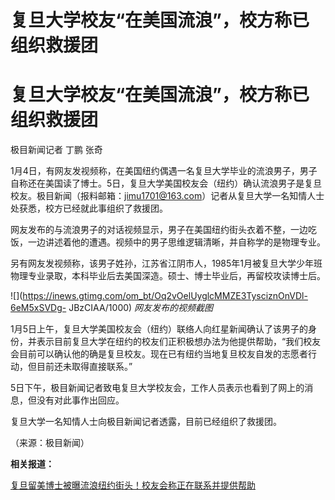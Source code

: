 # 复旦大学校友“在美国流浪”，校方称已组织救援团

# 复旦大学校友“在美国流浪”，校方称已组织救援团

极目新闻记者 丁鹏 张奇

1月4日，有网友发视频称，在美国纽约偶遇一名复旦大学毕业的流浪男子，男子自称还在美国读了博士。5日，复旦大学美国校友会（纽约）确认流浪男子是复旦校友。极目新闻（报料邮箱：jimu1701@163.com）记者从复旦大学一名知情人士处获悉，校方已经就此事组织了救援团。

网友发布的与流浪男子的对话视频显示，男子在美国纽约街头衣着不整，一边吃饭，一边讲述着他的遭遇。视频中的男子思维逻辑清晰，并自称学的是物理专业。

另有网友发视频称，该男子姓孙，江苏省江阴市人，1985年1月被复旦大学少年班物理专业录取，本科毕业后去美国深造。硕士、博士毕业后，再留校攻读博士后。

![](https://inews.gtimg.com/om_bt/Oq2vOelUyglcMMZE3TysciznOnVDl-6eM5xSVDg-
JBzCIAA/1000) _网友发布的视频截图_

1月5日上午，复旦大学美国校友会（纽约）联络人向红星新闻确认了该男子的身份，并表示目前复旦大学在纽约的校友们正积极想办法为他提供帮助，“我们校友会目前可以确认他的确是复旦校友。现在已有纽约当地复旦校友自发的志愿者行动，但目前还未取得直接联系。”

5日下午，极目新闻记者致电复旦大学校友会，工作人员表示也看到了网上的消息，但没有对此事作出回应。

复旦大学一名知情人士向极目新闻记者透露，目前已经组织了救援团。

（来源：极目新闻）

**相关报道：**

[复旦留美博士被曝流浪纽约街头！校友会称正在联系并提供帮助 ](https://news.qq.com/rain/a/20240105A04VV900)


